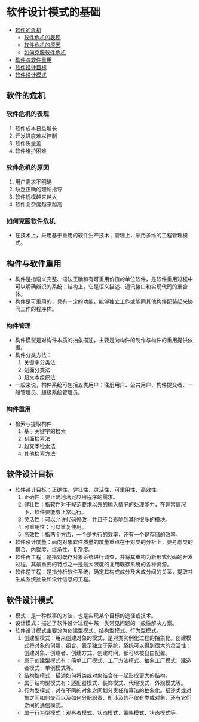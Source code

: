 # 软件设计模式的基础
- [软件的危机](#软件的危机)
   - [软件危机的表现](#软件危机的表现)
   - [软件危机的原因](#软件危机的原因)
   - [如何克服软件危机](#如何克服软件危机)
- [构件与软件重用](#构件与软件重用)
- [软件设计目标](#软件设计目标)
- [软件设计模式](#软件设计模式)

## 软件的危机
### 软件危机的表现
1. 软件成本日益增长
2. 开发进度难以控制
3. 软件质量差
4. 软件维护困难

### 软件危机的原因
1. 用户需求不明确
2. 缺乏正确的理论指导
3. 软件规模越来越大
4. 软件复杂度越来越高

### 如何克服软件危机
- 在技术上，采用基于重用的软件生产技术；管理上，采用多维的工程管理模式。

## 构件与软件重用
- 构件是指语义完整、语法正确和有可重用价值的单位软件，是软件重用过程中可以明确辨识的系统；结构上，它是语义描述、通讯接口和实现代码的重合体。
- 构件是可重用的，具有一定的功能，能够独立工作或能同其他构件配装起来协同工作的程序体。

### 构件管理
- 构件模型是对构件本质的抽象描述，主要是为构件的制作与构件的重用提供依据。
- 构件分类方法：
   1. 关键字分类法
   2. 刻面分类法
   3. 超文本组织法
- 一般来说，构件系统可包括五类用户：注册用户、公共用户、构件提交者、一般管理员、超级系统管理员。

### 构件重用
- 检索与提取构件
   1. 基于关键字的检索
   2. 刻面检索法
   3. 超文本检索法
   4. 其他检索方法

## 软件设计目标
- 软件设计目标：正确性、健壮性、灵活性、可重用性、高效性。
   1. 正确性：要正确地满足应用程序的需求。
   2. 健壮性：指软件对于规范要求以外的输入情况的处理能力，在异常情况下，软件要能够正常运行。
   3. 灵活性：可以允许代码修改，并且不会影响到其他很多的模块。
   4. 可重用性：可以重复使用。
   5. 高效性：指两个方面，一个是执行的效率，还有一个是存储的效率。
- 软件设计度量：面向对象软件质量的度量重点在于对类的分析上，要考虑类的耦合、内聚度、继承性、复杂度。
- 软件再工程：是指对既存对象系统进行调查，并将其重构为新形式代码的开发过程。其最重要的特点之一是最大限度的复用既存系统的各种资源。
- 软件逆工程：是指分析软件系统，确定其构成成分及各成分间的关系，提取并生成系统抽象和设计信息的工程。

## 软件设计模式
- 模式：是一种做事的方法，也是实现某个目标的途径或技术。
- 设计模式：描述了软件设计过程中某一类常见问题的一般性解决方案。
- 软件设计模式主要分为创建型模式、结构型模式、行为型模式。
   1. 创建型模式：用来创建对象的模式，是对类实例化过程的抽象化。创建模式将对象的创建、组合、表示独立于系统，系统可以得到很大的灵活性：创建对象、创建者、创建方式、创建时间，都可以被自由配置。
   - 属于创建型模式有：简单工厂模式、工厂方法模式、抽象工厂模式、建造者模式、单例模式等。
   2. 结构性模式：描述如何将类或对象结合在一起形成更大的结构。
   - 属于结构型模式有：适配器模式、装饰模式、代理模式、外观模式等。
   3. 行为型模式：对在不同的对象之间划分责任和算法的抽象化。描述类或对象之间如何交互以及如何分配职责，所涉及的不仅有类或对象，还有它们之间的通信模式。
   - 属于行为型模式：观察者模式、状态模式、策略模式、状态模式等。










